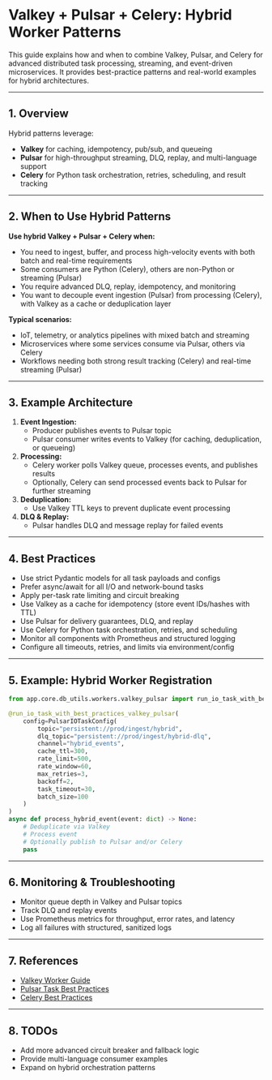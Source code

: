# Valkey + Pulsar + Celery: Hybrid Worker Patterns

This guide explains how and when to combine Valkey, Pulsar, and Celery for advanced distributed task processing, streaming, and event-driven microservices. It provides best-practice patterns and real-world examples for hybrid architectures.

---

## 1. Overview

Hybrid patterns leverage:
- **Valkey** for caching, idempotency, pub/sub, and queueing
- **Pulsar** for high-throughput streaming, DLQ, replay, and multi-language support
- **Celery** for Python task orchestration, retries, scheduling, and result tracking

---

## 2. When to Use Hybrid Patterns

**Use hybrid Valkey + Pulsar + Celery when:**
- You need to ingest, buffer, and process high-velocity events with both batch and real-time requirements
- Some consumers are Python (Celery), others are non-Python or streaming (Pulsar)
- You require advanced DLQ, replay, idempotency, and monitoring
- You want to decouple event ingestion (Pulsar) from processing (Celery), with Valkey as a cache or deduplication layer

**Typical scenarios:**
- IoT, telemetry, or analytics pipelines with mixed batch and streaming
- Microservices where some services consume via Pulsar, others via Celery
- Workflows needing both strong result tracking (Celery) and real-time streaming (Pulsar)

---

## 3. Example Architecture

1. **Event Ingestion:**
   - Producer publishes events to Pulsar topic
   - Pulsar consumer writes events to Valkey (for caching, deduplication, or queueing)
2. **Processing:**
   - Celery worker polls Valkey queue, processes events, and publishes results
   - Optionally, Celery can send processed events back to Pulsar for further streaming
3. **Deduplication:**
   - Use Valkey TTL keys to prevent duplicate event processing
4. **DLQ & Replay:**
   - Pulsar handles DLQ and message replay for failed events

---

## 4. Best Practices

- Use strict Pydantic models for all task payloads and configs
- Prefer async/await for all I/O and network-bound tasks
- Apply per-task rate limiting and circuit breaking
- Use Valkey as a cache for idempotency (store event IDs/hashes with TTL)
- Use Pulsar for delivery guarantees, DLQ, and replay
- Use Celery for Python task orchestration, retries, and scheduling
- Monitor all components with Prometheus and structured logging
- Configure all timeouts, retries, and limits via environment/config

---

## 5. Example: Hybrid Worker Registration

```python
from app.core.db_utils.workers.valkey_pulsar import run_io_task_with_best_practices_valkey_pulsar, PulsarIOTaskConfig

@run_io_task_with_best_practices_valkey_pulsar(
    config=PulsarIOTaskConfig(
        topic="persistent://prod/ingest/hybrid",
        dlq_topic="persistent://prod/ingest/hybrid-dlq",
        channel="hybrid_events",
        cache_ttl=300,
        rate_limit=500,
        rate_window=60,
        max_retries=3,
        backoff=2,
        task_timeout=30,
        batch_size=100
    )
)
async def process_hybrid_event(event: dict) -> None:
    # Deduplicate via Valkey
    # Process event
    # Optionally publish to Pulsar and/or Celery
    pass
```

---

## 6. Monitoring & Troubleshooting

- Monitor queue depth in Valkey and Pulsar topics
- Track DLQ and replay events
- Use Prometheus metrics for throughput, error rates, and latency
- Log all failures with structured, sanitized logs

---

## 7. References

- [Valkey Worker Guide](./valkey.md)
- [Pulsar Task Best Practices](./pulsar.md)
- [Celery Best Practices](https://docs.celeryq.dev/en/stable/userguide/tasks.html)

---

## 8. TODOs
- Add more advanced circuit breaker and fallback logic
- Provide multi-language consumer examples
- Expand on hybrid orchestration patterns